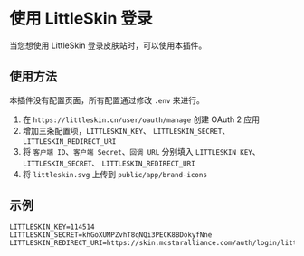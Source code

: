 # 使用 LittleSkin 登录
当您想使用 LittleSkin 登录皮肤站时，可以使用本插件。

## 使用方法

本插件没有配置页面，所有配置通过修改 `.env` 来进行。

1. 在 `https://littleskin.cn/user/oauth/manage` 创建 OAuth 2 应用
2. 增加三条配置项，`LITTLESKIN_KEY`、 `LITTLESKIN_SECRET`、 `LITTLESKIN_REDIRECT_URI`
3. 将 `客户端 ID`、`客户端 Secret`、`回调 URL` 分别填入  `LITTLESKIN_KEY`、 `LITTLESKIN_SECRET`、 `LITTLESKIN_REDIRECT_URI`
4. 将 `littleskin.svg` 上传到 `public/app/brand-icons`

## 示例

```
LITTLESKIN_KEY=114514
LITTLESKIN_SECRET=khGoXUMPZvhT8qNQi3PECK8BDokyfNne
LITTLESKIN_REDIRECT_URI=https://skin.mcstaralliance.com/auth/login/littleskin/callback
```
